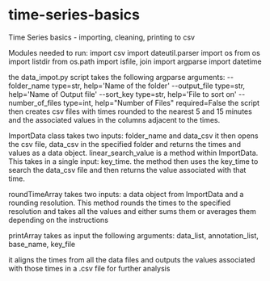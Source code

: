 # time-series-basics
Time Series basics - importing, cleaning, printing to csv

Modules needed to run:
import csv
import dateutil.parser
import os
from os import listdir
from os.path import isfile, join
import argparse
import datetime


the data_impot.py script takes the following argparse arguments:
--folder_name type=str, help='Name of the folder'
--output_file type=str, help='Name of Output file'
--sort_key type=str, help='File to sort on'
--number_of_files type=int, help="Number of Files" required=False
the script then creates csv files with times rounded to the nearest 5 and 15 minutes and the associated values in the columns adjacent to the times.

ImportData class takes two inputs: folder_name and data_csv
it then opens the csv file, data_csv in the specified folder and
returns the times and values as a data object. linear_search_value is a method within
ImportData. This takes in a single input: key_time. the method then uses
the key_time to search the data_csv file and then returns the value
associated with that time.

roundTimeArray takes two inputs: a data object from ImportData and a rounding resolution. This method rounds the times to the specified resolution and takes all the values and either sums them or averages them depending on the instructions

printArray takes as input the following arguments:
data_list, annotation_list, base_name, key_file

it aligns the times from all the data files and outputs the values associated with those times in a .csv file for further analysis
